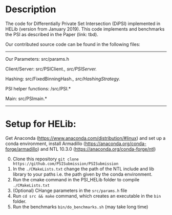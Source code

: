 Description
=======
The code for Differentially Private Set Intersection (DiPSI) implemented in HELib (version from January 2019). 
This code implements and benchmarks the PSI as described in the Paper (link: tbd).

Our contributed source code can be found in the following files:

----

Our Parameters: src/params.h

Client/Server: src/PSIClient.*, src/PSIServer.*

Hashing: src/FixedBinningHash.*, src/HashingStrategy.*

PSI helper functions: /src/PSI.*

Main: src/PSImain.*

----




Setup for HELib:
=======

Get Anaconda (https://www.anaconda.com/distribution/#linux) and set up a conda environment, install Armadillo (https://anaconda.org/conda-forge/armadillo) and NTL 10.3.0 (https://anaconda.org/conda-forge/ntl)

0. Clone this repository 
``git clone https://github.com/PSISubmission/PSISubmission``
1. In the ``./CMakeLists.txt`` change the path of the NTL include and lib library to your paths i.e. the path given 
by the conda environment.
2. Run the cmake 
command in the PSI_HELib folder to compile ``./CMakeLists.txt``
3. (Optional) CHange parameters in the ``src/params.h`` file
3. Run ``cd src && make`` command, which creates an executable in the ``bin``
folder. 
4. Run the benchmarks ``bin/do_benchmarks.sh`` (may take long time)

